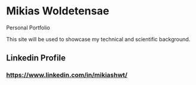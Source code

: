 # Mikias Woldetensae
Personal Portfolio

This site will be used to showcase my technical and scientific background. 

## Linkedin Profile
### https://www.linkedin.com/in/mikiashwt/
